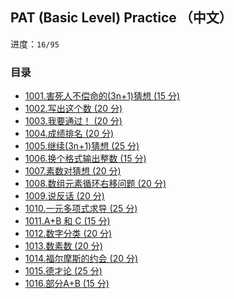 ## PAT (Basic Level) Practice （中文）

进度：`16/95`

### 目录

- [1001.害死人不偿命的(3n+1)猜想 (15 分)](./1001.害死人不偿命的(3n+1)猜想%20(15%20分).c)
- [1002.写出这个数 (20 分)](./1002.写出这个数%20(20%20分).c)
- [1003.我要通过！ (20 分)](./1003.我要通过！%20(20%20分).c)
- [1004.成绩排名 (20 分)](./1004.成绩排名%20(20%20分).c)
- [1005.继续(3n+1)猜想 (25 分)](./1005.继续(3n+1)猜想%20(25%20分).c)
- [1006.换个格式输出整数 (15 分)](./1006.换个格式输出整数%20(15%20分).c)
- [1007.素数对猜想 (20 分)](./1007.素数对猜想%20(20%20分).c)
- [1008.数组元素循环右移问题 (20 分)](./1008.数组元素循环右移问题%20(20%20分).c)
- [1009.说反话 (20 分)](./1009.说反话%20(20%20分).c)
- [1010.一元多项式求导 (25 分)](./1010.一元多项式求导%20(25%20分).c)
- [1011.A+B 和 C (15 分)](./1011.A+B%20和%20C%20(15%20分).c)
- [1012.数字分类 (20 分)](./1012.数字分类%20(20%20分).c)
- [1013.数素数 (20 分)](./1013.数素数%20(20%20分).c)
- [1014.福尔摩斯的约会 (20 分)](./1014.福尔摩斯的约会%20(20%20分).c)
- [1015.德才论 (25 分)](./1015.德才论%20(25%20分).c)
- [1016.部分A+B (15 分)](./1016.部分A+B%20(15%20分).c)
